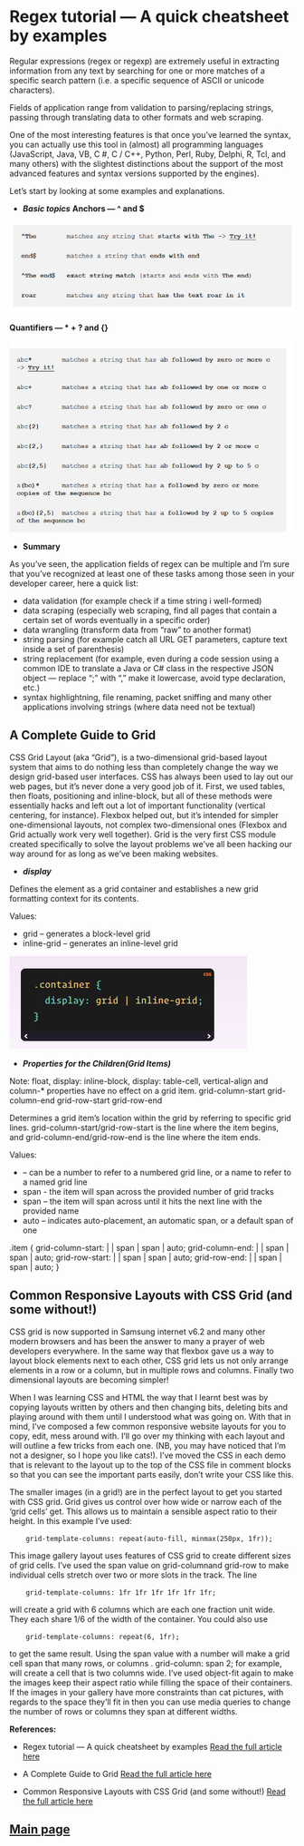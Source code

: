 # Regex tutorial — A quick cheatsheet by examples

Regular expressions (regex or regexp) are extremely useful in extracting information from any text by searching for one or more matches of a specific search pattern (i.e. a specific sequence of ASCII or unicode characters).

Fields of application range from validation to parsing/replacing strings, passing through translating data to other formats and web scraping.

One of the most interesting features is that once you’ve learned the syntax, you can actually use this tool in (almost) all programming languages ​​(JavaScript, Java, VB, C #, C / C++, Python, Perl, Ruby, Delphi, R, Tcl, and many others) with the slightest distinctions about the support of the most advanced features and syntax versions supported by the engines).

Let’s start by looking at some examples and explanations.

- ***Basic topics***
**Anchors — ^ and $**


![Regex](/301classes/Images301/regex1.png)


**Quantifiers — * + ? and {}**


![Regex](/301classes/Images301/regex2.png)


- **Summary**

As you’ve seen, the application fields of regex can be multiple and I’m sure that you’ve recognized at least one of these tasks among those seen in your developer career, here a quick list:

- data validation (for example check if a time string i well-formed)
- data scraping (especially web scraping, find all pages that contain a certain set of words eventually in a specific order)
- data wrangling (transform data from “raw” to another format)
- string parsing (for example catch all URL GET parameters, capture text inside a set of parenthesis)
- string replacement (for example, even during a code session using a common IDE to translate a Java or C# class in the respective JSON object — replace “;” with “,” make it lowercase, avoid type declaration, etc.)
- syntax highlightning, file renaming, packet sniffing and many other applications involving strings (where data need not be textual)

## A Complete Guide to Grid

CSS Grid Layout (aka “Grid”), is a two-dimensional grid-based layout system that aims to do nothing less than completely change the way we design grid-based user interfaces. CSS has always been used to lay out our web pages, but it’s never done a very good job of it. First, we used tables, then floats, positioning and inline-block, but all of these methods were essentially hacks and left out a lot of important functionality (vertical centering, for instance). Flexbox helped out, but it’s intended for simpler one-dimensional layouts, not complex two-dimensional ones (Flexbox and Grid actually work very well together). Grid is the very first CSS module created specifically to solve the layout problems we’ve all been hacking our way around for as long as we’ve been making websites.

- ***display***

Defines the element as a grid container and establishes a new grid formatting context for its contents.

Values:

- grid – generates a block-level grid
- inline-grid – generates an inline-level grid


![Regex](/301classes/Images301/grid1.png)


- ***Properties for the Children(Grid Items)***

Note:
float, display: inline-block, display: table-cell, vertical-align and column-* properties have no effect on a grid item.
grid-column-start
grid-column-end
grid-row-start
grid-row-end

Determines a grid item’s location within the grid by referring to specific grid lines. grid-column-start/grid-row-start is the line where the item begins, and grid-column-end/grid-row-end is the line where the item ends.

Values:

- <line> – can be a number to refer to a numbered grid line, or a name to refer to a named grid line
- span <number> - the item will span across the provided number of grid tracks
- span <name> – the item will span across until it hits the next line with the provided name
- auto – indicates auto-placement, an automatic span, or a default span of one

 .item {
  grid-column-start: <number> | <name> | span <number> | span <name> | auto;
  grid-column-end: <number> | <name> | span <number> | span <name> | auto;
  grid-row-start: <number> | <name> | span <number> | span <name> | auto;
  grid-row-end: <number> | <name> | span <number> | span <name> | auto;
}

## Common Responsive Layouts with CSS Grid (and some without!)

CSS grid is now supported in Samsung internet v6.2 and many other modern browsers and has been the answer to many a prayer of web developers everywhere. In the same way that flexbox gave us a way to layout block elements next to each other, CSS grid lets us not only arrange elements in a row or a column, but in multiple rows and columns. Finally two dimensional layouts are becoming simpler!

When I was learning CSS and HTML the way that I learnt best was by copying layouts written by others and then changing bits, deleting bits and playing around with them until I understood what was going on. With that in mind, I’ve composed a few common responsive website layouts for you to copy, edit, mess around with. I’ll go over my thinking with each layout and will outline a few tricks from each one. (NB, you may have noticed that I’m not a designer, so I hope you like cats!). I’ve moved the CSS in each demo that is relevant to the layout up to the top of the CSS file in comment blocks so that you can see the important parts easily, don’t write your CSS like this.

The smaller images (in a grid!) are in the perfect layout to get you started with CSS grid. Grid gives us control over how wide or narrow each of the ‘grid cells’ get. This allows us to maintain a sensible aspect ratio to their height. In this example I’ve used:

        grid-template-columns: repeat(auto-fill, minmax(250px, 1fr));

This image gallery layout uses features of CSS grid to create different sizes of grid cells. I’ve used the span value on grid-columnand grid-row to make individual cells stretch over two or more slots in the track. The line

        grid-template-columns: 1fr 1fr 1fr 1fr 1fr 1fr;

will create a grid with 6 columns which are each one fraction unit wide. They each share 1/6 of the width of the container. You could also use

        grid-template-columns: repeat(6, 1fr);

to get the same result. Using the span value with a number will make a grid cell span that many rows, or columns . grid-column: span 2; for example, will create a cell that is two columns wide. I’ve used object-fit again to make the images keep their aspect ratio while filling the space of their containers. If the images in your gallery have more constraints than cat pictures, with regards to the space they’ll fit in then you can use media queries to change the number of rows or columns they span at different widths.

**References:**

- Regex tutorial — A quick cheatsheet by examples [Read the full article here](https://medium.com/factory-mind/regex-tutorial-a-simple-cheatsheet-by-examples-649dc1c3f285)

- A Complete Guide to Grid  [Read the full article here](https://css-tricks.com/snippets/css/complete-guide-grid/)

- Common Responsive Layouts with CSS Grid (and some without!) [Read the full article here](https://medium.com/samsung-internet-dev/common-responsive-layouts-with-css-grid-and-some-without-245a862f48df)

## [Main page](https://amjadmesmar.github.io/reading-notes/)
